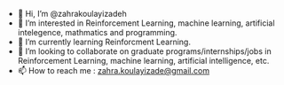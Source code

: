 - 👋 Hi, I’m @zahrakoulayizadeh
- 👀 I’m interested in Reinforcement Learning, machine learning, artificial intelegence, mathmatics and programming.
- 🌱 I’m currently learning Reinforcment Learning.
- 💞️ I’m looking to collaborate on graduate programs/internships/jobs in Reinforcement Learning, machine learning, artificial intelligence, etc.
- 📫 How to reach me : zahra.koulayizade@gmail.com

<!---
zahrakoulayizadeh/zahrakoulayizadeh is a ✨ special ✨ repository because its `README.md` (this file) appears on your GitHub profile.
You can click the Preview link to take a look at your changes.
--->
